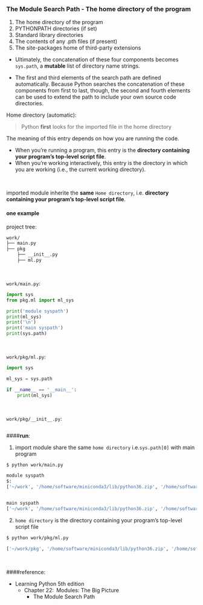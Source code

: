 ### The Module Search Path - The home directory of the program

1. The home directory of the program
2. PYTHONPATH directories (if set)
3. Standard library directories
4. The contents of any .pth files (if present)
5. The site-packages home of third-party extensions

- Ultimately, the concatenation of these four components becomes `sys.path`, a **mutable**
list of directory name strings.

- The first and third elements of the search path are defined automatically. Because Python searches the concatenation of these components from first to last, though, the second and
fourth elements can be used to extend the path to include your own source code directories.

Home directory (automatic):
> Python **first** looks for the imported file in the home directory

The meaning of this entry depends on how you are running the code.
- When you’re running a program, this entry is the **directory containing your program’s top-level script file**.
- When you’re working interactively, this entry is the directory in which you are
working (i.e., the current working directory).
<br>

imported module inherite the **same** `Home directory`, i.e. **directory containing your program’s top-level script file**.

#### one example
project tree:
```bash
work/
├── main.py
├── pkg
    ├── __init__.py
    ├── ml.py
```
<br>

`work/main.py`:
```python
import sys
from pkg.ml import ml_sys

print('module syspath')
print(ml_sys)
print('\n')
print('main syspath')
print(sys.path)
```
<br>

`work/pkg/ml.py`:
```python
import sys

ml_sys = sys.path

if __name__ == '__main__':
    print(ml_sys)
```
<br>

`work/pkg/__init__.py`:
```python
```
####**run**:
1. import module share the same `home directory` i.e.`sys.path[0]` with main program
```bash
$ python work/main.py
```
```bash
module syspath
$:
['~/work', '/home/software/miniconda3/lib/python36.zip', '/home/software/miniconda3/lib/python3.6', '/home/software/miniconda3/lib/python3.6/lib-dynload', '/home/software/miniconda3/lib/python3.6/site-packages']


main syspath
['~/work', '/home/software/miniconda3/lib/python36.zip', '/home/software/miniconda3/lib/python3.6', '/home/software/miniconda3/lib/python3.6/lib-dynload', '/home/software/miniconda3/lib/python3.6/site-packages']
```

2. `home directory` is the directory containing your program’s top-level script file
```bash
$ python work/pkg/ml.py
```
```bash
['~/work/pkg', '/home/software/miniconda3/lib/python36.zip', '/home/software/miniconda3/lib/python3.6', '/home/software/miniconda3/lib/python3.6/lib-dynload', '/home/software/miniconda3/lib/python3.6/site-packages']
```
<br>

####reference:
- Learning Python 5th edition
    - Chapter 22: Modules: The Big Picture
        - The Module Search Path